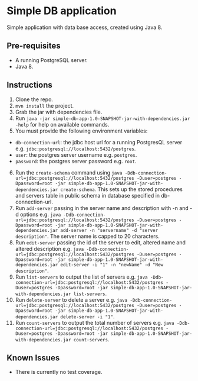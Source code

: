 # Simple DB application

Simple application with data base access, created using Java 8.

## Pre-requisites

- A running PostgreSQL server.
- Java 8.

## Instructions

1. Clone the repo.
2. `mvn install` the project.
3. Grab the jar with dependencies file.
4. Run `java -jar simple-db-app-1.0-SNAPSHOT-jar-with-dependencies.jar -help` for help on available commands.
5. You must provide the following environment variables:
  - `db-connection-url`: the jdbc host url for a running PostgresQL server e.g. `jdbc:postgresql://localhost:5432/postgres`.
  - `user`: the postgres server username e.g. `postgres`.
  - `password`: the postgres server password e.g. `root`.
6. Run the `create-schema` command using `java -Ddb-connection-url=jdbc:postgresql://localhost:5432/postgres -Duser=postgres -Dpassword=root -jar simple-db-app-1.0-SNAPSHOT-jar-with-dependencies.jar create-schema`. This sets up the stored procedures and servers table in public schema in database specified in db-connection-url.
7. Run `add-server` passing in the server name and description with -n and -d options e.g. `java -Ddb-connection-url=jdbc:postgresql://localhost:5432/postgres -Duser=postgres -Dpassword=root -jar simple-db-app-1.0-SNAPSHOT-jar-with-dependencies.jar add-server -n "servername" -d "server description"`. The server name is capped to 20 characters.
8. Run `edit-server` passing the id of the server to edit, altered name and altered description e.g. `java -Ddb-connection-url=jdbc:postgresql://localhost:5432/postgres -Duser=postgres -Dpassword=root -jar simple-db-app-1.0-SNAPSHOT-jar-with-dependencies.jar edit-server -i "1" -n "newName" -d "New description"`.
9. Run `list-servers` to output the list of servers e.g. `java -Ddb-connection-url=jdbc:postgresql://localhost:5432/postgres -Duser=postgres -Dpassword=root -jar simple-db-app-1.0-SNAPSHOT-jar-with-dependencies.jar list-servers`.
10. Run `delete-server` to delete a server e.g. `java -Ddb-connection-url=jdbc:postgresql://localhost:5432/postgres -Duser=postgres -Dpassword=root -jar simple-db-app-1.0-SNAPSHOT-jar-with-dependencies.jar delete-server -i "1"`.
11. Run `count-servers` to output the total number of servers e.g. `java -Ddb-connection-url=jdbc:postgresql://localhost:5432/postgres -Duser=postgres -Dpassword=root -jar simple-db-app-1.0-SNAPSHOT-jar-with-dependencies.jar count-servers`.

## Known Issues

- There is currently no test coverage.
